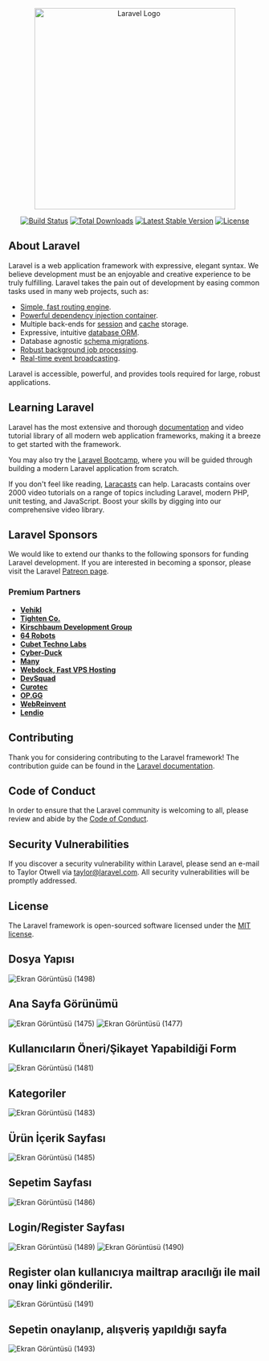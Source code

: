 <p align="center"><a href="https://laravel.com" target="_blank"><img src="https://raw.githubusercontent.com/laravel/art/master/logo-lockup/5%20SVG/2%20CMYK/1%20Full%20Color/laravel-logolockup-cmyk-red.svg" width="400" alt="Laravel Logo"></a></p>

<p align="center">
<a href="https://travis-ci.org/laravel/framework"><img src="https://travis-ci.org/laravel/framework.svg" alt="Build Status"></a>
<a href="https://packagist.org/packages/laravel/framework"><img src="https://img.shields.io/packagist/dt/laravel/framework" alt="Total Downloads"></a>
<a href="https://packagist.org/packages/laravel/framework"><img src="https://img.shields.io/packagist/v/laravel/framework" alt="Latest Stable Version"></a>
<a href="https://packagist.org/packages/laravel/framework"><img src="https://img.shields.io/packagist/l/laravel/framework" alt="License"></a>
</p>

## About Laravel

Laravel is a web application framework with expressive, elegant syntax. We believe development must be an enjoyable and creative experience to be truly fulfilling. Laravel takes the pain out of development by easing common tasks used in many web projects, such as:

- [Simple, fast routing engine](https://laravel.com/docs/routing).
- [Powerful dependency injection container](https://laravel.com/docs/container).
- Multiple back-ends for [session](https://laravel.com/docs/session) and [cache](https://laravel.com/docs/cache) storage.
- Expressive, intuitive [database ORM](https://laravel.com/docs/eloquent).
- Database agnostic [schema migrations](https://laravel.com/docs/migrations).
- [Robust background job processing](https://laravel.com/docs/queues).
- [Real-time event broadcasting](https://laravel.com/docs/broadcasting).

Laravel is accessible, powerful, and provides tools required for large, robust applications.

## Learning Laravel

Laravel has the most extensive and thorough [documentation](https://laravel.com/docs) and video tutorial library of all modern web application frameworks, making it a breeze to get started with the framework.

You may also try the [Laravel Bootcamp](https://bootcamp.laravel.com), where you will be guided through building a modern Laravel application from scratch.

If you don't feel like reading, [Laracasts](https://laracasts.com) can help. Laracasts contains over 2000 video tutorials on a range of topics including Laravel, modern PHP, unit testing, and JavaScript. Boost your skills by digging into our comprehensive video library.

## Laravel Sponsors

We would like to extend our thanks to the following sponsors for funding Laravel development. If you are interested in becoming a sponsor, please visit the Laravel [Patreon page](https://patreon.com/taylorotwell).

### Premium Partners

- **[Vehikl](https://vehikl.com/)**
- **[Tighten Co.](https://tighten.co)**
- **[Kirschbaum Development Group](https://kirschbaumdevelopment.com)**
- **[64 Robots](https://64robots.com)**
- **[Cubet Techno Labs](https://cubettech.com)**
- **[Cyber-Duck](https://cyber-duck.co.uk)**
- **[Many](https://www.many.co.uk)**
- **[Webdock, Fast VPS Hosting](https://www.webdock.io/en)**
- **[DevSquad](https://devsquad.com)**
- **[Curotec](https://www.curotec.com/services/technologies/laravel/)**
- **[OP.GG](https://op.gg)**
- **[WebReinvent](https://webreinvent.com/?utm_source=laravel&utm_medium=github&utm_campaign=patreon-sponsors)**
- **[Lendio](https://lendio.com)**

## Contributing

Thank you for considering contributing to the Laravel framework! The contribution guide can be found in the [Laravel documentation](https://laravel.com/docs/contributions).

## Code of Conduct

In order to ensure that the Laravel community is welcoming to all, please review and abide by the [Code of Conduct](https://laravel.com/docs/contributions#code-of-conduct).

## Security Vulnerabilities

If you discover a security vulnerability within Laravel, please send an e-mail to Taylor Otwell via [taylor@laravel.com](mailto:taylor@laravel.com). All security vulnerabilities will be promptly addressed.

## License

The Laravel framework is open-sourced software licensed under the [MIT license](https://opensource.org/licenses/MIT).

## Dosya Yapısı
![Ekran Görüntüsü (1498)](https://user-images.githubusercontent.com/76565172/215260784-1cb39911-d775-4ff7-8cd4-bee4b041b2ab.png)
## Ana Sayfa Görünümü
![Ekran Görüntüsü (1475)](https://user-images.githubusercontent.com/76565172/215260955-0d2342ae-4779-43a2-98b1-a9362500d297.png)
![Ekran Görüntüsü (1477)](https://user-images.githubusercontent.com/76565172/215261045-32a680ca-73c3-4a91-b580-ebe590a2b305.png)
## Kullanıcıların Öneri/Şikayet Yapabildiği Form

![Ekran Görüntüsü (1481)](https://user-images.githubusercontent.com/76565172/215261219-20dd34cc-c645-4e6f-b5c2-89572e00f694.png)
## Kategoriler
![Ekran Görüntüsü (1483)](https://user-images.githubusercontent.com/76565172/215261297-a0fa6bfb-ae56-49e0-a2aa-e8b2b2c1e3d4.png)
## Ürün İçerik Sayfası
![Ekran Görüntüsü (1485)](https://user-images.githubusercontent.com/76565172/215261374-07c6b517-7b56-44a6-b55c-ea6421878d76.png)
## Sepetim Sayfası
![Ekran Görüntüsü (1486)](https://user-images.githubusercontent.com/76565172/215261407-3611861f-2614-4269-ab38-7a4a9ee33527.png)
## Login/Register Sayfası
![Ekran Görüntüsü (1489)](https://user-images.githubusercontent.com/76565172/215261450-e0871e5d-0524-4444-bfb9-ff354f145e3f.png)
![Ekran Görüntüsü (1490)](https://user-images.githubusercontent.com/76565172/215261454-b9f14ade-b1fd-4b5e-9057-9b1ecc16efb5.png)
## Register olan kullanıcıya mailtrap aracılığı ile mail onay linki gönderilir.
![Ekran Görüntüsü (1491)](https://user-images.githubusercontent.com/76565172/215261489-0da5048f-2240-4957-ba33-04edb457fb9d.png)
## Sepetin onaylanıp, alışveriş yapıldığı sayfa
![Ekran Görüntüsü (1493)](https://user-images.githubusercontent.com/76565172/215261563-b28b3a11-6476-41ef-bf58-f3ec724153c1.png)
